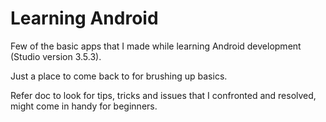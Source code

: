 # Learning Android
 Few of the basic apps that I made while learning Android development (Studio version 3.5.3).
 
 Just a place to come back to for brushing up basics.
 
 Refer doc to look for tips, tricks and issues that I confronted and resolved, might come in handy for beginners.
